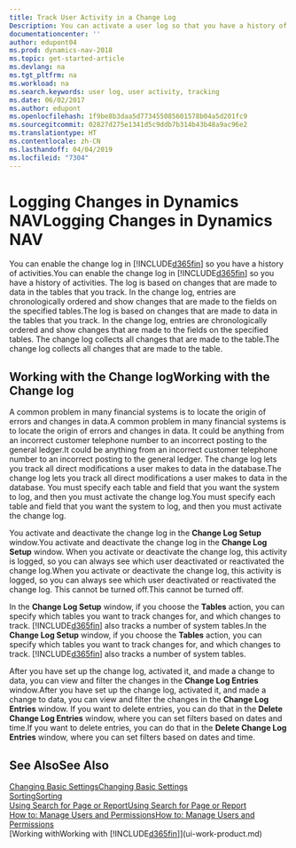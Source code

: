 ```yaml
---
title: Track User Activity in a Change Log
Description: You can activate a user log so that you have a history of any changes made to data in tracked tables.
documentationcenter: ''
author: edupont04
ms.prod: dynamics-nav-2018
ms.topic: get-started-article
ms.devlang: na
ms.tgt_pltfrm: na
ms.workload: na
ms.search.keywords: user log, user activity, tracking
ms.date: 06/02/2017
ms.author: edupont
ms.openlocfilehash: 1f9be8b3daa5d773455085601578b04a5d201fc9
ms.sourcegitcommit: 02827d275e1341d5c9ddb7b314b43b48a9ac96e2
ms.translationtype: HT
ms.contentlocale: zh-CN
ms.lasthandoff: 04/04/2019
ms.locfileid: "7304"
---
```

# <a name="logging-changes-in-dynamics-nav"></a><span data-ttu-id="3077c-103">Logging Changes in Dynamics NAV</span><span class="sxs-lookup"><span data-stu-id="3077c-103">Logging Changes in Dynamics NAV</span></span>
<span data-ttu-id="3077c-104">You can enable the change log in [!INCLUDE[d365fin](includes/d365fin_md.md)] so you have a history of activities.</span><span class="sxs-lookup"><span data-stu-id="3077c-104">You can enable the change log in [!INCLUDE[d365fin](includes/d365fin_md.md)] so you have a history of activities.</span></span> <span data-ttu-id="3077c-105">The log is based on changes that are made to data in the tables that you track. In the change log, entries are chronologically ordered and show changes that are made to the fields on the specified tables.</span><span class="sxs-lookup"><span data-stu-id="3077c-105">The log is based on changes that are made to data in the tables that you track. In the change log, entries are chronologically ordered and show changes that are made to the fields on the specified tables.</span></span> <span data-ttu-id="3077c-106">The change log collects all changes that are made to the table.</span><span class="sxs-lookup"><span data-stu-id="3077c-106">The change log collects all changes that are made to the table.</span></span>  

## <a name="working-with-the-change-log"></a><span data-ttu-id="3077c-107">Working with the Change log</span><span class="sxs-lookup"><span data-stu-id="3077c-107">Working with the Change log</span></span>
<span data-ttu-id="3077c-108">A common problem in many financial systems is to locate the origin of errors and changes in data.</span><span class="sxs-lookup"><span data-stu-id="3077c-108">A common problem in many financial systems is to locate the origin of errors and changes in data.</span></span> <span data-ttu-id="3077c-109">It could be anything from an incorrect customer telephone number to an incorrect posting to the general ledger.</span><span class="sxs-lookup"><span data-stu-id="3077c-109">It could be anything from an incorrect customer telephone number to an incorrect posting to the general ledger.</span></span> <span data-ttu-id="3077c-110">The change log lets you track all direct modifications a user makes to data in the database.</span><span class="sxs-lookup"><span data-stu-id="3077c-110">The change log lets you track all direct modifications a user makes to data in the database.</span></span> <span data-ttu-id="3077c-111">You must specify each table and field that you want the system to log, and then you must activate the change log.</span><span class="sxs-lookup"><span data-stu-id="3077c-111">You must specify each table and field that you want the system to log, and then you must activate the change log.</span></span>  

<span data-ttu-id="3077c-112">You activate and deactivate the change log in the **Change Log Setup** window.</span><span class="sxs-lookup"><span data-stu-id="3077c-112">You activate and deactivate the change log in the **Change Log Setup** window.</span></span> <span data-ttu-id="3077c-113">When you activate or deactivate the change log, this activity is logged, so you can always see which user deactivated or reactivated the change log.</span><span class="sxs-lookup"><span data-stu-id="3077c-113">When you activate or deactivate the change log, this activity is logged, so you can always see which user deactivated or reactivated the change log.</span></span> <span data-ttu-id="3077c-114">This cannot be turned off.</span><span class="sxs-lookup"><span data-stu-id="3077c-114">This cannot be turned off.</span></span>  

<span data-ttu-id="3077c-115">In the **Change Log Setup** window, if you choose the **Tables** action, you can specify which tables you want to track changes for, and which changes to track. [!INCLUDE[d365fin](includes/d365fin_md.md)] also tracks a number of system tables.</span><span class="sxs-lookup"><span data-stu-id="3077c-115">In the **Change Log Setup** window, if you choose the **Tables** action, you can specify which tables you want to track changes for, and which changes to track. [!INCLUDE[d365fin](includes/d365fin_md.md)] also tracks a number of system tables.</span></span>

<span data-ttu-id="3077c-116">After you have set up the change log, activated it, and made a change to data, you can view and filter the changes in the **Change Log Entries** window.</span><span class="sxs-lookup"><span data-stu-id="3077c-116">After you have set up the change log, activated it, and made a change to data, you can view and filter the changes in the **Change Log Entries** window.</span></span> <span data-ttu-id="3077c-117">If you want to delete entries, you can do that in the **Delete Change Log Entries** window, where you can set filters based on dates and time.</span><span class="sxs-lookup"><span data-stu-id="3077c-117">If you want to delete entries, you can do that in the **Delete Change Log Entries** window, where you can set filters based on dates and time.</span></span>  

## <a name="see-also"></a><span data-ttu-id="3077c-118">See Also</span><span class="sxs-lookup"><span data-stu-id="3077c-118">See Also</span></span>
[<span data-ttu-id="3077c-119">Changing Basic Settings</span><span class="sxs-lookup"><span data-stu-id="3077c-119">Changing Basic Settings</span></span>](ui-change-basic-settings.md)  
[<span data-ttu-id="3077c-120">Sorting</span><span class="sxs-lookup"><span data-stu-id="3077c-120">Sorting</span></span>](ui-sorting.md)  
[<span data-ttu-id="3077c-121">Using Search for Page or Report</span><span class="sxs-lookup"><span data-stu-id="3077c-121">Using Search for Page or Report</span></span>](ui-search.md)  
[<span data-ttu-id="3077c-122">How to: Manage Users and Permissions</span><span class="sxs-lookup"><span data-stu-id="3077c-122">How to: Manage Users and Permissions</span></span>](ui-how-users-permissions.md)    
[<span data-ttu-id="3077c-123">Working with</span><span class="sxs-lookup"><span data-stu-id="3077c-123">Working with</span></span> [!INCLUDE[d365fin](includes/d365fin_md.md)]](ui-work-product.md)  
